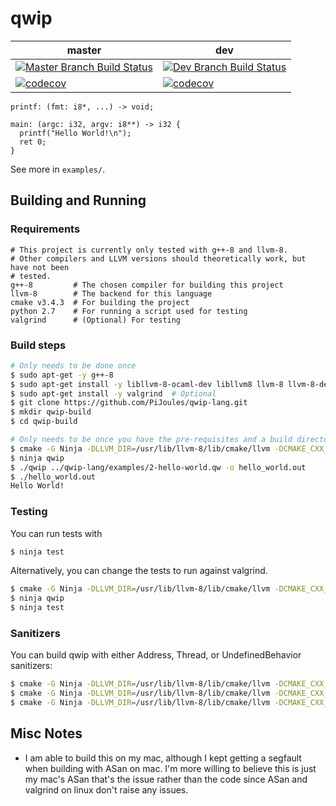 # qwip

| master | dev |
|--------|-----|
| [![Master Branch Build Status](https://travis-ci.org/PiJoules/qwip-lang.svg?branch=master)](https://travis-ci.org/PiJoules/qwip-lang) | [![Dev Branch Build Status](https://travis-ci.org/PiJoules/qwip-lang.svg?branch=dev)](https://travis-ci.org/PiJoules/qwip-lang) |
| [![codecov](https://codecov.io/gh/PiJoules/qwip-lang/branch/master/graph/badge.svg)](https://codecov.io/gh/PiJoules/qwip-lang) | [![codecov](https://codecov.io/gh/PiJoules/qwip-lang/branch/dev/graph/badge.svg)](https://codecov.io/gh/PiJoules/qwip-lang) |

```
printf: (fmt: i8*, ...) -> void;

main: (argc: i32, argv: i8**) -> i32 {
  printf("Hello World!\n");
  ret 0;
}
```

See more in `examples/`.

## Building and Running

### Requirements

```
# This project is currently only tested with g++-8 and llvm-8.
# Other compilers and LLVM versions should theoretically work, but have not been
# tested.
g++-8         # The chosen compiler for building this project
llvm-8        # The backend for this language
cmake v3.4.3  # For building the project
python 2.7    # For running a script used for testing
valgrind      # (Optional) For testing
```

### Build steps

```sh
# Only needs to be done once
$ sudo apt-get -y g++-8
$ sudo apt-get install -y libllvm-8-ocaml-dev libllvm8 llvm-8 llvm-8-dev llvm-8-doc llvm-8-examples llvm-8-runtime lld-8
$ sudo apt-get install -y valgrind  # Optional
$ git clone https://github.com/PiJoules/qwip-lang.git
$ mkdir qwip-build
$ cd qwip-build

# Only needs to be once you have the pre-requisites and a build directory.
$ cmake -G Ninja -DLLVM_DIR=/usr/lib/llvm-8/lib/cmake/llvm -DCMAKE_CXX_COMPILER=g++-8 ../qwip-lang  # The LLVM_DIR can be replaced with wherever the `LLVMConfig.cmake` file is located. This is just where apt-get places the library on installation.
$ ninja qwip
$ ./qwip ../qwip-lang/examples/2-hello-world.qw -o hello_world.out
$ ./hello_world.out
Hello World!
```

### Testing

You can run tests with

```sh
$ ninja test
```

Alternatively, you can change the tests to run against valgrind.

```sh
$ cmake -G Ninja -DLLVM_DIR=/usr/lib/llvm-8/lib/cmake/llvm -DCMAKE_CXX_COMPILER=g++-8 -DTEST_WITH_VALGRIND=ON ../qwip-lang
$ ninja qwip
$ ninja test
```

### Sanitizers

You can build qwip with either Address, Thread, or UndefinedBehavior sanitizers:

```sh
$ cmake -G Ninja -DLLVM_DIR=/usr/lib/llvm-8/lib/cmake/llvm -DCMAKE_CXX_COMPILER=g++-8 -DSANITIZER=ADDRESS ../qwip-lang
$ cmake -G Ninja -DLLVM_DIR=/usr/lib/llvm-8/lib/cmake/llvm -DCMAKE_CXX_COMPILER=g++-8 -DSANITIZER=THREAD ../qwip-lang
$ cmake -G Ninja -DLLVM_DIR=/usr/lib/llvm-8/lib/cmake/llvm -DCMAKE_CXX_COMPILER=g++-8 -DSANITIZER=UNDEFINED ../qwip-lang
```

## Misc Notes

- I am able to build this on my mac, although I kept getting a segfault when
  building with ASan on mac. I'm more willing to believe this is just my mac's
  ASan that's the issue rather than the code since ASan and valgrind on linux
  don't raise any issues.
